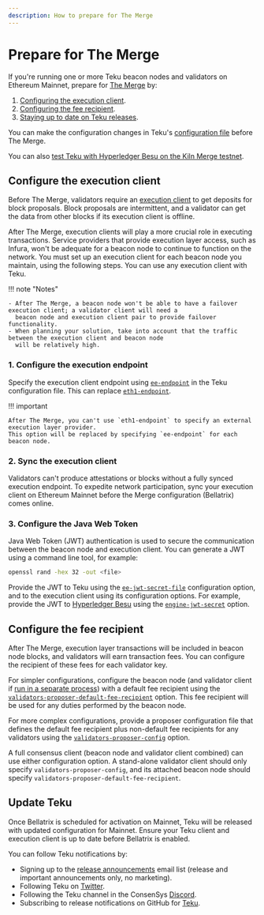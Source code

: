 ```yaml
---
description: How to prepare for The Merge
---
```


# Prepare for The Merge

If you're running one or more Teku beacon nodes and validators on Ethereum Mainnet, prepare for
[The Merge](../Concepts/Merge.md) by:

1. [Configuring the execution client](#configure-the-execution-client).
1. [Configuring the fee recipient](#configure-the-fee-recipient).
1. [Staying up to date on Teku releases](#update-teku).

You can make the configuration changes in Teku's [configuration file](Configure/Use-Configuration-File.md) before The Merge.

You can also
[test Teku with Hyperledger Besu on the Kiln Merge testnet](https://besu.hyperledger.org/en/stable/Tutorials/Merge-Testnet/).

## Configure the execution client

Before The Merge, validators require an [execution client](../Concepts/Merge.md#execution-clients) to get deposits for
block proposals.
Block proposals are intermittent, and a validator can get the data from other blocks if its execution client is offline.

After The Merge, execution clients will play a more crucial role in executing transactions.
Service providers that provide execution layer access, such as Infura, won't be adequate for a beacon node to continue
to function on the network.
You must set up an execution client for each beacon node you maintain, using the following steps.
You can use any execution client with Teku.

!!! note "Notes"

    - After The Merge, a beacon node won't be able to have a failover execution client; a validator client will need a
      beacon node and execution client pair to provide failover functionality.
    - When planning your solution, take into account that the traffic between the execution client and beacon node
      will be relatively high.

### 1. Configure the execution endpoint

Specify the execution client endpoint using [`ee-endpoint`](../Reference/CLI/CLI-Syntax.md#ee-endpoint) in the Teku
configuration file.
This can replace [`eth1-endpoint`](../Reference/CLI/CLI-Syntax.md#eth1-endpoint-eth1-endpoints).

!!! important

    After The Merge, you can't use `eth1-endpoint` to specify an external execution layer provider.
    This option will be replaced by specifying `ee-endpoint` for each beacon node.

### 2. Sync the execution client

Validators can't produce attestations or blocks without a fully synced execution endpoint.
To expedite network participation, sync your execution client on Ethereum Mainnet before the Merge configuration
(Bellatrix) comes online.

### 3. Configure the Java Web Token

Java Web Token (JWT) authentication is used to secure the communication between the beacon node and execution client.
You can generate a JWT using a command line tool, for example:

```bash
openssl rand -hex 32 -out <file>
```

Provide the JWT to Teku using the [`ee-jwt-secret-file`](../Reference/CLI/CLI-Syntax.md#ee-jwt-secret-file)
configuration option, and to the execution client using its configuration options.
For example, provide the JWT to [Hyperledger Besu](https://besu.hyperledger.org/) using the
[`engine-jwt-secret`](https://besu.hyperledger.org/en/stable/Reference/CLI/CLI-Syntax/#engine-jwt-secret) option.

## Configure the fee recipient

After The Merge, execution layer transactions will be included in beacon node blocks, and validators will earn
transaction fees.
You can configure the recipient of these fees for each validator key.

For simpler configurations, configure the beacon node (and validator client if
[run in a separate process](Get-Started/Run-Teku.md#run-the-clients-separately)) with a default fee recipient using
the [`validators-proposer-default-fee-recipient`](../Reference/CLI/CLI-Syntax.md#validators-proposer-default-fee-recipient)
option.
This fee recipient will be used for any duties performed by the beacon node.

For more complex configurations, provide a proposer configuration file that defines the default fee recipient plus
non-default fee recipients for any validators using the
[`validators-proposer-config`](../Reference/CLI/CLI-Syntax.md#validators-proposer-config) option.

A full consensus client (beacon node and validator client combined) can use either configuration option.
A stand-alone validator client should only specify `validators-proposer-config`, and its attached beacon node should
specify `validators-proposer-default-fee-recipient`.

## Update Teku

Once Bellatrix is scheduled for activation on Mainnet, Teku will be released with updated configuration for Mainnet.
Ensure your Teku client and execution client is up to date before Bellatrix is enabled.

You can follow Teku notifications by:

-   Signing up to the [release announcements](https://pages.consensys.net/teku-sign-up) email list (release and important
    announcements only, no marketing).
-   Following Teku on [Twitter](https://twitter.com/Teku_ConsenSys).
-   Following the Teku channel in the ConsenSys [Discord](https://discord.gg/7hPv2T6).
-   Subscribing to release notifications on GitHub for [Teku](https://github.com/ConsenSys/teku).
